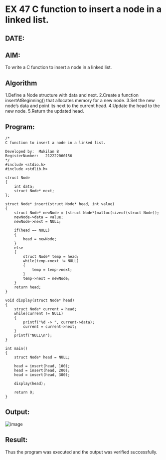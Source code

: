 # EX 47 C function to insert a node in a linked list.
## DATE:
## AIM:
To write a C function to insert a node in a linked list.

## Algorithm
1.Define a Node structure with data and next.
2.Create a function insertAtBeginning() that allocates memory for a new node.
3.Set the new node’s data and point its next to the current head.
4.Update the head to the new node.
5.Return the updated head.

## Program:
```
/*
C function to insert a node in a linked list.

Developed by:  Mukilan B
RegisterNumber:   212222060156
*/
#include <stdio.h>
#include <stdlib.h>

struct Node
{
    int data;
    struct Node* next;
};

struct Node* insert(struct Node* head, int value)
{
    struct Node* newNode = (struct Node*)malloc(sizeof(struct Node));
    newNode->data = value;
    newNode->next = NULL;

    if(head == NULL)
    {
        head = newNode;
    }
    else
    {
        struct Node* temp = head;
        while(temp->next != NULL)
        {
            temp = temp->next;
        }
        temp->next = newNode;
    }
    return head;
}

void display(struct Node* head)
{
    struct Node* current = head;
    while(current != NULL)
    {
        printf("%d -> ", current->data);
        current = current->next;
    }
    printf("NULL\n");
}

int main()
{
    struct Node* head = NULL;

    head = insert(head, 100);
    head = insert(head, 200);
    head = insert(head, 300);

    display(head);

    return 0;
}
```

## Output:

![image](https://github.com/user-attachments/assets/c0ef9202-c306-4173-aa94-e681095de07f)

## Result:
Thus the program was executed and the output was verified successfully.
